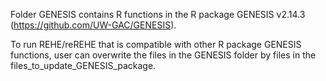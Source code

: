 Folder GENESIS contains R functions in the R package GENESIS v2.14.3 (https://github.com/UW-GAC/GENESIS).

To run REHE/reREHE that is compatible with other R package GENESIS functions, user can overwrite the files in the GENESIS folder by files in the files_to_update_GENESIS_package.